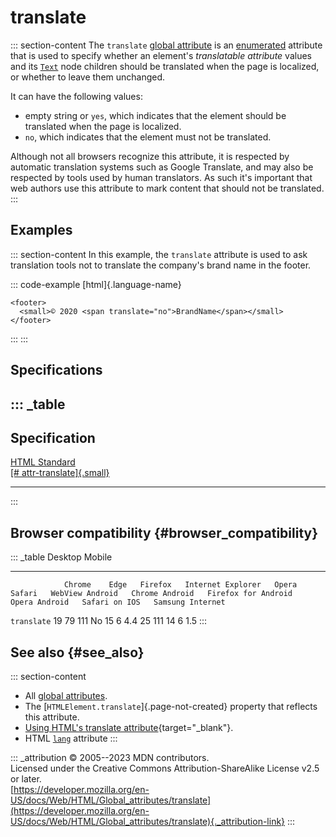 

# translate



::: section-content
The `translate` [global attribute](../global_attributes) is an
[enumerated](https://developer.mozilla.org/en-US/docs/Glossary/Enumerated)
attribute that is used to specify whether an element\'s *translatable
attribute* values and its
[`Text`](https://developer.mozilla.org/en-US/docs/Web/API/Text) node
children should be translated when the page is localized, or whether to
leave them unchanged.

It can have the following values:

-   empty string or `yes`, which indicates that the element should be
    translated when the page is localized.
-   `no`, which indicates that the element must not be translated.

Although not all browsers recognize this attribute, it is respected by
automatic translation systems such as Google Translate, and may also be
respected by tools used by human translators. As such it\'s important
that web authors use this attribute to mark content that should not be
translated.
:::

## Examples

::: section-content
In this example, the `translate` attribute is used to ask translation
tools not to translate the company\'s brand name in the footer.

::: code-example
[html]{.language-name}

``` {signature="YUR8JX+HWnFFzd5xwMM0gCS0CxT53hVfauSW2dh1TGM=" data-language="html"}
<footer>
  <small>© 2020 <span translate="no">BrandName</span></small>
</footer>
```
:::
:::

## Specifications

::: _table
  ------------------------------------------------------------------------------------------
  Specification
  ------------------------------------------------------------------------------------------
  [HTML Standard\
  [\#
  attr-translate]{.small}](https://html.spec.whatwg.org/multipage/dom.html#attr-translate)

  ------------------------------------------------------------------------------------------
:::

## Browser compatibility {#browser_compatibility}

::: _table
                Desktop                                                         Mobile                                                                                   
  ------------- --------- ------ --------- ------------------- ------- -------- ----------------- ---------------- --------------------- --------------- --------------- ------------------
                Chrome    Edge   Firefox   Internet Explorer   Opera   Safari   WebView Android   Chrome Android   Firefox for Android   Opera Android   Safari on IOS   Samsung Internet
  `translate`   19        79     111       No                  15      6        4.4               25               111                   14              6               1.5
:::

## See also {#see_also}

::: section-content
-   All [global attributes](../global_attributes).
-   The [`HTMLElement.translate`]{.page-not-created} property that
    reflects this attribute.
-   [Using HTML\'s translate
    attribute](https://www.w3.org/International/questions/qa-translate-flag){target="_blank"}.
-   HTML [`lang`](../global_attributes#lang) attribute
:::

::: _attribution
© 2005--2023 MDN contributors.\
Licensed under the Creative Commons Attribution-ShareAlike License v2.5
or later.\
[https://developer.mozilla.org/en-US/docs/Web/HTML/Global_attributes/translate](https://developer.mozilla.org/en-US/docs/Web/HTML/Global_attributes/translate){._attribution-link}
:::
